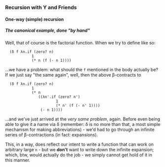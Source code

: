 ### Recursion with Y and Friends

#### One-way (simple) recursion

##### The canonical example, done "by hand"
Well, that of course is the factorial function.
When we try to define like so:
```
  (δ f λn.if (zero? n)
            1
            (* n (f (- n 1))))
```
...we have a problem: what should the `f` mentioned in the body actually be?
If we just say "the same again", well, then the above β-contracts to
```
  (δ f λn.if (zero? n)
            1
            (* n 
               ((λn'.if (zero? n')
                       1
                       (* n' (f (- n' 1))))
                (- n 1))))
```
...and we've just arrived at the *very same problem*, again.
Before even being able to give it a name via δ (remember: δ is no more than that, 
a most simple mechanism for making abbreviations) - we'd had to go through an infinite series of β-contractions (in fact: expansions).

This, in a way, does reflect our intent to write a function that can work on arbitrary
large `n` - but we **don't** want to write down the infinite expansion; 
which, btw, would actually do the job - we simply cannot get hold of it in this manner.

